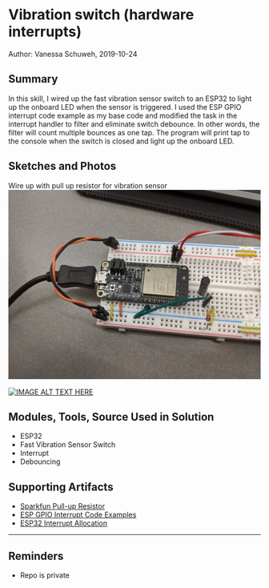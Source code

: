 #  Vibration switch (hardware interrupts)

Author: Vanessa Schuweh, 2019-10-24

## Summary
In this skill, I wired up the fast vibration sensor switch to an ESP32 to light up the onboard LED when the sensor is triggered. I used the ESP GPIO interrupt code example as my base code and modified the task in the interrupt handler to filter and eliminate switch debounce. In other words, the filter will count multiple bounces as one tap. The program will print tap to the console when the switch is closed and light up the onboard LED.

## Sketches and Photos
Wire up with pull up resistor for vibration sensor
![Image](./images/vibrate.jpg)

[![IMAGE ALT TEXT HERE](https://img.youtube.com/vi/5yw7W8CiWQY/0.jpg)](https://www.youtube.com/watch?v=5yw7W8CiWQY)

## Modules, Tools, Source Used in Solution
* ESP32
* Fast Vibration Sensor Switch
* Interrupt
* Debouncing

## Supporting Artifacts
* [Sparkfun Pull-up Resistor](https://learn.sparkfun.com/tutorials/pull-up-resistors)
* [ESP GPIO Interrupt Code Examples](https://github.com/espressif/esp-idf/tree/master/examples/peripherals/gpio)
* [ESP32 Interrupt Allocation](https://esp-idf.readthedocs.io/en/latest/api-reference/system/intr_alloc.html)

-----

## Reminders
- Repo is private
